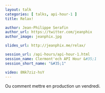 ```yaml
---
layout: talk
categories: [ talks, api-hour-1 ]
title: Relax!

author: Jean-Philippe Serafin
author_url: https://twitter.com/jeanphix
author_image: jeanphix.jpg

slides_url: http://jeanphix.me/relax/

session_url: /api-hours/api-hour-1.html
session_name: Clermont'ech API Hour &#35;1
session_short_name: "&#35;1"

video: 8Nk7ziz-hsY
---
```


Ou comment mettre en production un vendredi.

